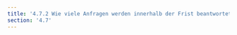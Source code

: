 ```yaml
---
title: '4.7.2 Wie viele Anfragen werden innerhalb der Frist beantwortet, wie viele nicht?'
section: '4.7'
---
```

